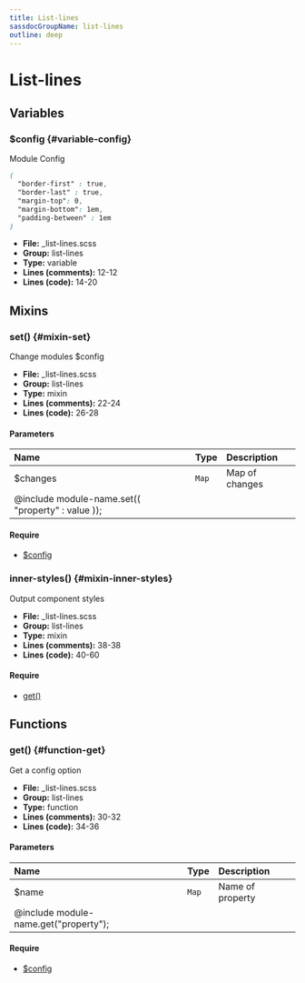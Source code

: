 ```yaml
---
title: List-lines
sassdocGroupName: list-lines
outline: deep
---
```



# List-lines





## Variables




###  $config <Badge text="variable" type="tip" vertical="top" />  {#variable-config} 

  

Module Config
    
    

``` scss
(
  "border-first" : true,
  "border-last" : true,
  "margin-top": 0,
  "margin-bottom": 1em,
  "padding-between" : 1em
)
```
  


<SassdocDetails summaryText="Meta Information">

- **File:** _list-lines.scss
- **Group:** list-lines
- **Type:** variable
- **Lines (comments):** 12-12
- **Lines (code):** 14-20

</SassdocDetails>
    
    
  

## Mixins




###  set() <Badge text="mixin" type="tip" vertical="top" />  {#mixin-set} 

  

Change modules $config
    
    


<SassdocDetails summaryText="Meta Information">

- **File:** _list-lines.scss
- **Group:** list-lines
- **Type:** mixin
- **Lines (comments):** 22-24
- **Lines (code):** 26-28

</SassdocDetails>
    
    

#### Parameters


|Name|Type|Description|
|:--|:--|:--|
|$changes|`Map`|Map of changes
  @include module-name.set(( "property" : value ));|

    

#### Require

- [$config](/components/list-lines/#variable-config)
  


###  inner-styles() <Badge text="mixin" type="tip" vertical="top" />  {#mixin-inner-styles} 

  

Output component styles
    
    


<SassdocDetails summaryText="Meta Information">

- **File:** _list-lines.scss
- **Group:** list-lines
- **Type:** mixin
- **Lines (comments):** 38-38
- **Lines (code):** 40-60

</SassdocDetails>
    
    

#### Require

- [get()](/components/button/#function-get)
  
  

## Functions




###  get() <Badge text="function" type="tip" vertical="top" />  {#function-get} 

  

Get a config option
    
    


<SassdocDetails summaryText="Meta Information">

- **File:** _list-lines.scss
- **Group:** list-lines
- **Type:** function
- **Lines (comments):** 30-32
- **Lines (code):** 34-36

</SassdocDetails>
    
    

#### Parameters


|Name|Type|Description|
|:--|:--|:--|
|$name|`Map`|Name of property
  @include module-name.get("property");|

    

#### Require

- [$config](/components/list-lines/#variable-config)
  
  


<script>

  import SassdocPreview from "@ulu/vitepress-sassdoc/lib/assets/components/SassdocPreview.vue";
  import SassdocDetails from "@ulu/vitepress-sassdoc/lib/assets/components/SassdocDetails.vue";
  const sassdocGroup = [{"groupName":"list-lines","id":"variable-config","uid":"list-lines-variable-config","title":"$config","groupPath":"/components/list-lines/","path":"/components/list-lines/#variable-config"},{"groupName":"list-lines","id":"mixin-set","uid":"list-lines-mixin-set","title":"set()","groupPath":"/components/list-lines/","path":"/components/list-lines/#mixin-set"},{"groupName":"list-lines","id":"function-get","uid":"list-lines-function-get","title":"get()","groupPath":"/components/list-lines/","path":"/components/list-lines/#function-get"},{"groupName":"list-lines","id":"mixin-inner-styles","uid":"list-lines-mixin-inner-styles","title":"inner-styles()","groupPath":"/components/list-lines/","path":"/components/list-lines/#mixin-inner-styles"}];
  export default {
    components: {
      SassdocPreview,
      SassdocDetails
    },
    provide: {
      getSassdocItem(uid) {
        return sassdocGroup.find(item => item.uid === uid);
      },
      getSassdocGroup() {
        return sassdocGroup;
      },
      sassdocPreviewOptions: JSON.parse(
        decodeURIComponent(
          `%7B%22previewStyles%22%3A%22%5Cn%20%20%20%20height%3A%2020em%3B%5Cn%20%20%20%20width%3A%20100%25%3B%5Cn%20%20%20%20border%3A%20none%3B%5Cn%20%20%20%20background-color%3A%20%23f9f9f9%3B%5Cn%20%20%20%20border-radius%3A%206px%3B%5Cn%20%20%20%20padding%3A%2012px%3B%5Cn%20%20%20%20margin%3A%201.5em%200%3B%5Cn%20%20%22%2C%22previewHead%22%3A%22%5Cn%20%20%20%20%3Ctitle%3EULU%20Example%3C%2Ftitle%3E%20%5Cn%20%20%20%20%3Cmeta%20charset%3D%5C%22utf-8%5C%22%3E%20%5Cn%20%20%20%20%3Cmeta%20name%3D%5C%22viewport%5C%22%20content%3D%5C%22width%3Ddevice-width%2C%20initial-scale%3D1%5C%22%3E%20%5Cn%20%20%20%20%3Clink%20rel%3D%5C%22stylesheet%5C%22%20href%3D%5C%22%2Ffrontend%2Fulu-frontend.min.css%5C%22%3E%5Cn%20%20%22%2C%22previewScripts%22%3A%22%5Cn%20%20%20%20%3Cscript%20src%3D%5C%22%2Ffrontend%2Fulu-frontend.min.js%5C%22%3E%3C%2Fscript%3E%5Cn%20%20%22%7D`
        )
      )
    }
  }

</script>  
  
  